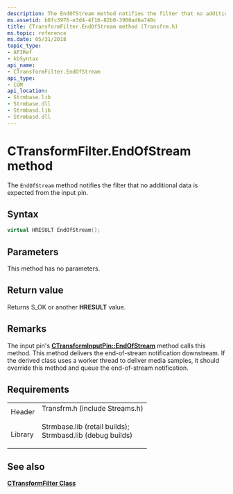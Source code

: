 ```yaml
---
description: The EndOfStream method notifies the filter that no additional data is expected from the input pin.
ms.assetid: b8fc3976-e3d4-4f16-82b0-3900ad6a740c
title: CTransformFilter.EndOfStream method (Transfrm.h)
ms.topic: reference
ms.date: 05/31/2018
topic_type: 
- APIRef
- kbSyntax
api_name: 
- CTransformFilter.EndOfStream
api_type: 
- COM
api_location: 
- Strmbase.lib
- Strmbase.dll
- Strmbasd.lib
- Strmbasd.dll
---
```


# CTransformFilter.EndOfStream method

The `EndOfStream` method notifies the filter that no additional data is expected from the input pin.

## Syntax


```C++
virtual HRESULT EndOfStream();
```



## Parameters

This method has no parameters.

## Return value

Returns S\_OK or another **HRESULT** value.

## Remarks

The input pin's [**CTransformInputPin::EndOfStream**](ctransforminputpin-endofstream.md) method calls this method. This method delivers the end-of-stream notification downstream. If the derived class uses a worker thread to deliver media samples, it should override this method and queue the end-of-stream notification.

## Requirements



|                    |                                                                                                                                                                                            |
|--------------------|--------------------------------------------------------------------------------------------------------------------------------------------------------------------------------------------|
| Header<br/>  | <dl> <dt>Transfrm.h (include Streams.h)</dt> </dl>                                                                                  |
| Library<br/> | <dl> <dt>Strmbase.lib (retail builds); </dt> <dt>Strmbasd.lib (debug builds)</dt> </dl> |



## See also

<dl> <dt>

[**CTransformFilter Class**](ctransformfilter.md)
</dt> </dl>

 

 




